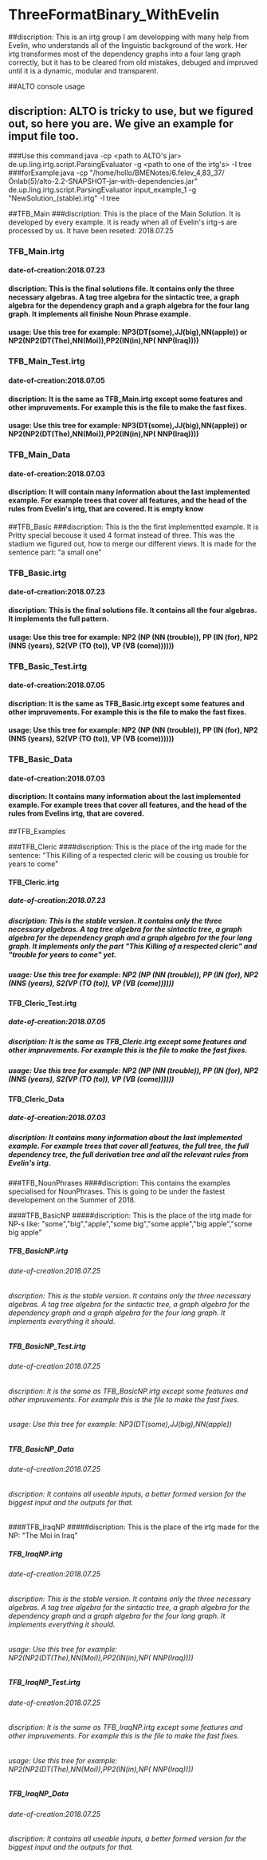 # ThreeFormatBinary_WithEvelin
##discription: This is an irtg group I am developping with many help from Evelin, who understands all of the linguistic background of the work. Her irtg transformes most of the dependency graphs into a four lang graph correctly, but it has to be cleared from old mistakes, debuged and impruved until it is a dynamic, modular and transparent.

##ALTO console usage
## discription: ALTO is tricky to use, but we figured out, so here you are. We give an example for imput file too.
###Use this command:java -cp <path to ALTO's jar> de.up.ling.irtg.script.ParsingEvaluator <path to inputfile> -g <path to one of the irtg's> -I tree
###forExample:java -cp "/home/hollo/BMENotes/6.felev_4,83_37/Önlab(5)/alto-2.2-SNAPSHOT-jar-with-dependencies.jar" de.up.ling.irtg.script.ParsingEvaluator input_example_1 -g "NewSolution_(stable).irtg" -I tree

##TFB_Main
###discription: This is the place of the Main Solution. It is developed by every example. It is ready when all of Evelin's irtg-s are processed by us. It have been reseted: 2018.07.25
### TFB_Main.irtg
#### date-of-creation:2018.07.23
#### discription: This is the final solutions file. It contains only the three necessary algebras. A tag tree algebra for the sintactic tree, a graph algebra for the dependency graph and a graph algebra for the four lang graph. It implements all finishe Noun Phrase example.
#### usage: Use this tree for example: NP3(DT(some),JJ(big),NN(apple)) or NP2(NP2(DT(The),NN(Moi)),PP2(IN(in),NP( NNP(Iraq))))
### TFB_Main_Test.irtg
#### date-of-creation:2018.07.05
#### discription: It is the same as TFB_Main.irtg except some features and other impruvements. For example this is the file to make the fast fixes.
#### usage: Use this tree for example: NP3(DT(some),JJ(big),NN(apple)) or NP2(NP2(DT(The),NN(Moi)),PP2(IN(in),NP( NNP(Iraq))))
### TFB_Main_Data
#### date-of-creation:2018.07.03
#### discription: It will contain many information about the last implemented example. For example trees that cover all features, and the head of the rules from Evelin's irtg, that are covered. It is empty know

##TFB_Basic
###discription: This is the the first implementted example. It is Pritty special becouse it used 4 format instead of three. This was the stadium we figured out, how to merge our different views. It is made for the sentence part: "a small one"
### TFB_Basic.irtg
#### date-of-creation:2018.07.23
#### discription: This is the final solutions file. It contains all the four algebras. It implements the full pattern.
#### usage: Use this tree for example: NP2 (NP (NN (trouble)), PP (IN (for), NP2 (NNS (years), S2(VP (TO (to)), VP (VB (come))))))
### TFB_Basic_Test.irtg
#### date-of-creation:2018.07.05
#### discription: It is the same as TFB_Basic.irtg except some features and other impruvements. For example this is the file to make the fast fixes.
#### usage: Use this tree for example: NP2 (NP (NN (trouble)), PP (IN (for), NP2 (NNS (years), S2(VP (TO (to)), VP (VB (come))))))
### TFB_Basic_Data
#### date-of-creation:2018.07.03
#### discription: It contains many information about the last implemented example. For example trees that cover all features, and the head of the rules from Evelins irtg, that are covered.

##TFB_Examples

###TFB_Cleric
####discription: This is the place of the irtg made for the sentence: "This Killing of a respected cleric will be cousing us trouble for years to come"
#### TFB_Cleric.irtg
##### date-of-creation:2018.07.23
##### discription: This is the stable version. It contains only the three necessary algebras. A tag tree algebra for the sintactic tree, a graph algebra for the dependency graph and a graph algebra for the four lang graph. It implements only the part "This Killing of a respected cleric" and "trouble for years to come" yet.
##### usage: Use this tree for example: NP2 (NP (NN (trouble)), PP (IN (for), NP2 (NNS (years), S2(VP (TO (to)), VP (VB (come))))))
#### TFB_Cleric_Test.irtg
##### date-of-creation:2018.07.05
##### discription: It is the same as TFB_Cleric.irtg except some features and other impruvements. For example this is the file to make the fast fixes.
##### usage: Use this tree for example: NP2 (NP (NN (trouble)), PP (IN (for), NP2 (NNS (years), S2(VP (TO (to)), VP (VB (come))))))
#### TFB_Cleric_Data
##### date-of-creation:2018.07.03
##### discription: It contains many information about the last implemented example. For example trees that cover all features, the full tree, the full dependency tree, the full derivation tree and all the relevant rules from Evelin's irtg.

###TFB_NounPhrases
####discription: This contains the examples specialised for NounPhrases. This is going to be under the fastest developement on the Summer of 2018.

####TFB_BasicNP
#####discription: This is the place of the irtg made for NP-s like: "some","big","apple","some big","some apple","big apple","some big apple"
##### TFB_BasicNP.irtg
###### date-of-creation:2018.07.25
###### discription: This is the stable version. It contains only the three necessary algebras. A tag tree algebra for the sintactic tree, a graph algebra for the dependency graph and a graph algebra for the four lang graph. It implements everything it should.
##### TFB_BasicNP_Test.irtg
###### date-of-creation:2018.07.25
###### discription: It is the same as TFB_BasicNP.irtg except some features and other impruvements. For example this is the file to make the fast fixes.
###### usage: Use this tree for example: NP3(DT(some),JJ(big),NN(apple))
##### TFB_BasicNP_Data
###### date-of-creation:2018.07.25
###### discription: It contains all useable inputs, a better formed version for the biggest input and the outputs for that.

####TFB_IraqNP
#####discription: This is the place of the irtg made for the NP: "The Moi in Iraq"
##### TFB_IraqNP.irtg
###### date-of-creation:2018.07.25
###### discription: This is the stable version. It contains only the three necessary algebras. A tag tree algebra for the sintactic tree, a graph algebra for the dependency graph and a graph algebra for the four lang graph. It implements everything it should.
###### usage: Use this tree for example: NP2(NP2(DT(The),NN(Moi)),PP2(IN(in),NP( NNP(Iraq))))
##### TFB_IraqNP_Test.irtg
###### date-of-creation:2018.07.25
###### discription: It is the same as TFB_IraqNP.irtg except some features and other impruvements. For example this is the file to make the fast fixes.
###### usage: Use this tree for example: NP2(NP2(DT(The),NN(Moi)),PP2(IN(in),NP( NNP(Iraq))))
##### TFB_IraqNP_Data
###### date-of-creation:2018.07.25
###### discription: It contains all useable inputs, a better formed version for the biggest input and the outputs for that.
